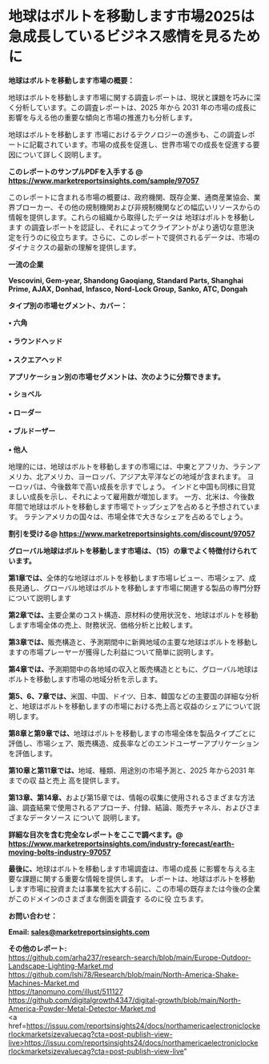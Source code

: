 # 地球はボルトを移動します市場2025は急成長しているビジネス感情を見るために

<strong><b>地球はボルトを移動します市場の概要：</b></strong>

地球はボルトを移動します市場に関する調査レポートは、現状と課題を巧みに深く分析しています。この調査レポートは、2025 年から 2031 年の市場の成長に影響を与える他の重要な傾向と市場の推進力も分析します。

地球はボルトを移動します 市場におけるテクノロジーの進歩も、この調査レポートに記載されています。市場の成長を促進し、世界市場での成長を促進する要因について詳しく説明します。

<strong>このレポートのサンプルPDFを入手する @ <a href=https://www.marketreportsinsights.com/sample/97057>https://www.marketreportsinsights.com/sample/97057</a></strong>

このレポートに含まれる市場の概要は、政府機関、既存企業、通商産業協会、業界ブローカー、その他の規制機関および非規制機関などの幅広いリソースからの情報を提供します。これらの組織から取得したデータは 地球はボルトを移動します の調査レポートを認証し、それによってクライアントがより適切な意思決定を行うのに役立ちます。さらに、このレポートで提供されるデータは、市場のダイナミクスの最新の理解を提供します。

<strong>一流の企業</strong>

<strong><b>Vescovini, Gem-year, Shandong Gaoqiang, Standard Parts, Shanghai Prime, AJAX, Donhad, Infasco, Nord-Lock Group, Sanko, ATC, Dongah</b></strong>

<strong><b>タイプ別の市場セグメント、カバー：</b></strong>

<strong>• 六角<br><br>• ラウンドヘッド<br><br>• スクエアヘッド</strong>

<strong><b>アプリケーション別の市場セグメントは、次のように分類できます。</b></strong>

<strong>• ショベル<br><br>• ローダー<br><br>• ブルドーザー<br><br>• 他人</strong>

 地理的には、地球はボルトを移動しますの市場には、中東とアフリカ、ラテンアメリカ、北アメリカ、ヨーロッパ、アジア太平洋などの地域が含まれます。 ヨーロッパは、今後数年で高い成長を示すでしょう。 インドと中国も同様に目覚ましい成長を示し、それによって雇用数が増加します。 一方、北米は、今後数年間で地球はボルトを移動します市場でトップシェアを占めると予想されています。 ラテンアメリカの国々は、市場全体で大きなシェアを占めるでしょう。

<strong>割引を受ける@ <a href=https://www.marketreportsinsights.com/discount/97057>https://www.marketreportsinsights.com/discount/97057</a></strong>

<strong><b>グローバル地球はボルトを移動します市場は、（15）の章でよく特徴付けられています。</b></strong>

<strong><b>第</b></strong><strong><b>1章では、</b></strong>全体的な地球はボルトを移動します市場レビュー、市場シェア、成長見通し、グローバル地球はボルトを移動します市場に関連する製品の専門分野について説明します

<strong><b>第2章では、</b></strong>主要企業のコスト構造、原材料の使用状況を、地球はボルトを移動します市場全体の売上、財務状況、価格分析と比較します。

<strong><b>第3章では、</b></strong>販売構造と、予測期間中に新興地域の主要な地球はボルトを移動しますの市場プレーヤーが獲得した利益について簡単に説明します。

<strong><b>第4章では、</b></strong>予測期間中の各地域の収入と販売構造とともに、グローバル地球はボルトを移動します市場の地域分析を示します。

<strong><b>第5、6、7章では、</b></strong>米国、中国、ドイツ、日本、韓国などの主要国の詳細な分析と、地球はボルトを移動しますの市場における売上高と収益のシェアについて説明します。

<strong><b>第8章と第9章では、</b></strong>地球はボルトを移動しますの市場全体を製品タイプごとに評価し、市場シェア、販売構造、成長率などのエンドユーザーアプリケーションを評価します。

<strong><b>第10章と第11章では、</b></strong>地域、種類、用途別の市場予測と、2025 年から2031 年までの収 益と売上 高を提供します。

<strong><b>第13章、第14章、</b></strong>および第15章では、情報の収集に使用されるさまざまな方法論、調査結果で使用されるアプローチ、付録、結論、販売チャネル、およびさまざまなデータソース について 説明します。

<strong>詳細な目次を含む完全なレポートをここで調べます。@ <a href=https://www.marketreportsinsights.com/industry-forecast/earth-moving-bolts-industry-97057>https://www.marketreportsinsights.com/industry-forecast/earth-moving-bolts-industry-97057</a></strong>

<strong><b>最後に、</b></strong>地球はボルトを移動します市場調査は、市場の成長 に影響を</a>与える主要な課題に関する重要な情報を提供します。 レポートは、地球はボルトを移動します市場に投資または事業を拡大する前に、この市場の既存または今後の企業がこのドメインのさまざまな側面を調査す るのに役 立ちます。

<strong><b>お問い合わせ：</b></strong>

<strong>Email: </strong><a href=mailto:sales@marketreportsinsights.com><strong>sales@marketreportsinsights.com</strong></a>

<strong>その他のレポート:</strong>
<br>
<a href=https://github.com/arha237/research-search/blob/main/Europe-Outdoor-Landscape-Lighting-Market.md>https://github.com/arha237/research-search/blob/main/Europe-Outdoor-Landscape-Lighting-Market.md</a>
<br>
<a href=https://github.com/Ishi78/Research/blob/main/North-America-Shake-Machines-Market.md>https://github.com/Ishi78/Research/blob/main/North-America-Shake-Machines-Market.md</a>
<br>
<a href=https://tanomuno.com/illust/511127>https://tanomuno.com/illust/511127</a>
<br>
<a href=https://github.com/digitalgrowth4347/digital-growth/blob/main/North-America-Powder-Metal-Detector-Market.md>https://github.com/digitalgrowth4347/digital-growth/blob/main/North-America-Powder-Metal-Detector-Market.md</a>
<br>
<a href=https://issuu.com/reportsinsights24/docs/northamericaelectroniclockerlockmarketsizevaluecag?cta=post-publish-view-live>https://issuu.com/reportsinsights24/docs/northamericaelectroniclockerlockmarketsizevaluecag?cta=post-publish-view-live</a>"
